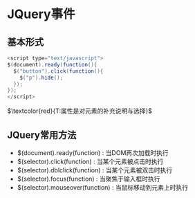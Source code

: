 # JQuery事件

## 基本形式

```java
<script type="text/javascript">
$(document).ready(function(){
  $("button").click(function(){
    $("p").hide();
  });
});
</script>
```

   $\textcolor{red}{T:属性是对元素的补充说明与选择}$



## JQuery常用方法

+ $(document).ready(function) : 当DOM再次加载时执行
+ $(selector).click(function) : 当某个元素被点击时执行
+ $(selector).dblclick(function) : 当某个元素被双击时执行
+ $(selector).focus(function) : 当聚焦于输入框时执行
+ $(selector).mouseover(function) : 当鼠标移动到元素上时执行